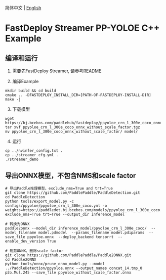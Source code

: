 简体中文 | [English](README_EN.md)

# FastDeploy Streamer PP-YOLOE C++ Example

## 编译和运行

1. 需要先FastDeploy Streamer, 请参考[README](../../../README.md)

2. 编译Example
```
mkdir build && cd build
cmake .. -DFASTDEPLOY_INSTALL_DIR=[PATH-OF-FASTDEPLOY-INSTALL-DIR]
make -j
```

3. 下载模型
```
wget https://bj.bcebos.com/paddlehub/fastdeploy/ppyoloe_crn_l_300e_coco_onnx_without_scale_factor.tgz
tar xvf ppyoloe_crn_l_300e_coco_onnx_without_scale_factor.tgz
mv ppyoloe_crn_l_300e_coco_onnx_without_scale_factor/ model/
```

4. 运行
```
cp ../nvinfer_config.txt .
cp ../streamer_cfg.yml .
./streamer_demo
```

## 导出ONNX模型，不包含NMS和scale factor
```
# 导出Paddle推理模型，exclude_nms=True and trt=True
git clone https://github.com/PaddlePaddle/PaddleDetection.git
cd PaddleDetection
python tools/export_model.py -c configs/ppyoloe/ppyoloe_crn_l_300e_coco.yml -o  weights=https://paddledet.bj.bcebos.com/models/ppyoloe_crn_l_300e_coco.pdparams exclude_nms=True trt=True --output_dir inference_model

# 转换为ONNX
paddle2onnx --model_dir inference_model/ppyoloe_crn_l_300e_coco/  --model_filename model.pdmodel  --params_filename model.pdiparams  --save_file ppyoloe.onnx  --deploy_backend tensorrt  --enable_dev_version True

# 裁剪ONNX，删除scale factor
git clone https://github.com/PaddlePaddle/Paddle2ONNX.git
cd Paddle2ONNX
python tools/onnx/prune_onnx_model.py --model ../PaddleDetection/ppyoloe.onnx --output_names concat_14.tmp_0 p2o.Mul.245 --save_file ppyoloe_without_scale_factor.onnx
```
